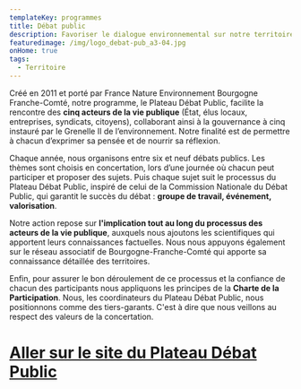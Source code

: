 ```yaml
---
templateKey: programmes
title: Débat public
description: Favoriser le dialogue environnemental sur notre territoire
featuredimage: /img/logo_debat-pub_a3-04.jpg
onHome: true
tags:
  - Territoire
---
```

Créé en 2011 et porté par France Nature Environnement Bourgogne Franche-Comté, notre programme, le Plateau Débat Public, facilite la rencontre des **cinq acteurs de la vie publique** (État, élus locaux, entreprises, syndicats, citoyens), collaborant ainsi à la gouvernance à cinq instauré par le Grenelle II de l’environnement. Notre finalité est de permettre à chacun d’exprimer sa pensée et de nourrir sa réflexion. 

Chaque année, nous organisons entre six et neuf débats publics. Les thèmes sont choisis en concertation, lors d’une journée où chacun peut participer et proposer des sujets. Puis chaque sujet suit le processus du Plateau Débat Public, inspiré de celui de la Commission Nationale du Débat Public, qui garantit le succès du débat : **groupe de travail, événement, valorisation**.

Notre action repose sur **l'implication tout au long du processus des acteurs de la vie publique**, auxquels nous ajoutons les scientifiques qui apportent leurs connaissances factuelles. Nous nous appuyons également sur le réseau associatif de Bourgogne-Franche-Comté qui apporte sa connaissance détaillée des territoires.

Enfin, pour assurer le bon déroulement de ce processus et la confiance de chacun des participants nous appliquons les principes de la **Charte de la Participation**. Nous, les coordinateurs du Plateau Débat Public, nous positionnons comme des tiers-garants. C'est à dire que nous veillons au respect des valeurs de la concertation.

# [Aller sur le site du Plateau Débat Public](http://debatpublic-mefc.org/)